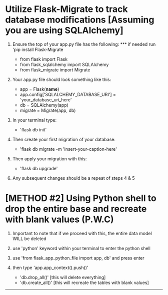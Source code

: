 # Utilize Flask-Migrate to track database modifications [Assuming you are using SQLAlchemy]
1) Ensure the top of your app.py file has the following: 
    *** if needed run 'pip install Flask-Migrate
    - from flask import Flask 
    - from flask_sqlalchemy import SQLAlchemy 
    - from flask_migrate import Migrate

2) Your app.py file should look something like this: 
    - app = Flask(__name__)
    - app.config['SQLALCHEMY_DATABASE_URI'] = 'your_database_uri_here'
    - db = SQLAlchemy(app)
    - migrate = Migrate(app, db)

3) In your terminal type: 
    - 'flask db init' 

4) Then create your first migration of your database: 
    - 'flask db migrate -m 'insert-your-caption-here' 

5) Then apply your migration with this: 
    - 'flask db upgrade' 

6) Any subsequent changes should be a repeat of steps 4 & 5 


# [METHOD #2] Using Python shell to drop the entire base and recreate with blank values (P.W.C)
1) Important to note that if we proceed with this, the entire data model WILL be deleted 

2) use 'python' keyword within your terminal to enter the python shell 

3) use 'from flask_app_python_file import app, db' and press enter 

4) then type 'app.app_context().push()' 
    - 'db.drop_all()' [this will delete everything]
    - 'db.create_all()' [this will recreate the tables with blank values]
  

-----------------------------------------------------------------------------------------------------------------------------------------------------------------------------------------------------------------------------------------------------

